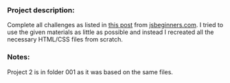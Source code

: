 ### Project description:

Complete all challenges as listed in [this post](https://jsbeginners.com/javascript-projects-for-beginners/) from [jsbeginners.com](https://jsbeginners.com).
I tried to use the given materials as little as possible and instead I recreated all the necessary HTML/CSS files from scratch.

### Notes:

Project 2 is in folder 001 as it was based on the same files.


